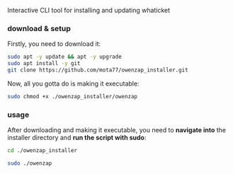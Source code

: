 Interactive CLI tool for installing and updating whaticket

### download & setup

Firstly, you need to download it:


```bash
sudo apt -y update && apt -y upgrade
sudo apt install -y git
git clone https://github.com/mota77/owenzap_installer.git
```

Now, all you gotta do is making it executable:

```bash
sudo chmod +x ./owenzap_installer/owenzap
```

### usage

After downloading and making it executable, you need to **navigate into** the installer directory and **run the script with sudo**:

```bash
cd ./owenzap_installer
```

```bash
sudo ./owenzap
```
